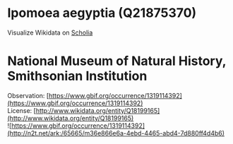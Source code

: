 
Ipomoea aegyptia (Q21875370)
============================
  
Visualize Wikidata on [Scholia](https://scholia.toolforge.org/taxon/Q21875370)
# National Museum of Natural History, Smithsonian Institution
  
Observation: [https://www.gbif.org/occurrence/1319114392](https://www.gbif.org/occurrence/1319114392)  
License: [http://www.wikidata.org/entity/Q18199165](http://www.wikidata.org/entity/Q18199165)  
![https://www.gbif.org/occurrence/1319114392](http://n2t.net/ark:/65665/m36e866e6a-4ebd-4465-abd4-7d880ff4d4b6)